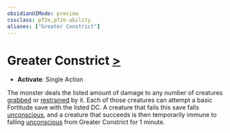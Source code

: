 ```yaml
---
obsidianUIMode: preview
cssclass: pf2e,pf2e-ability
aliases: ["Greater Constrict"]
---
```

# Greater Constrict [>](chapter-9-playing-the-game.md#Actions "Single Action")

- **Activate**: Single Action

The monster deals the listed amount of damage to any number of creatures [grabbed](conditions.md#Grabbed) or [restrained](conditions.md#Restrained) by it. Each of those creatures can attempt a basic Fortitude save with the listed DC. A creature that fails this save falls [unconscious](conditions.md#Unconscious), and a creature that succeeds is then temporarily immune to falling [unconscious](conditions.md#Unconscious) from Greater Constrict for 1 minute.